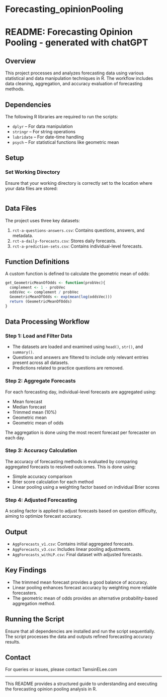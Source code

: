 # Forecasting_opinionPooling

# README: Forecasting Opinion Pooling - generated with chatGPT

## Overview
This project processes and analyzes forecasting data using various statistical and data manipulation techniques in R. The workflow includes data cleaning, aggregation, and accuracy evaluation of forecasting methods.

## Dependencies
The following R libraries are required to run the scripts:
- `dplyr` – For data manipulation
- `stringr` – For string operations
- `lubridate` – For date-time handling
- `psych` – For statistical functions like geometric mean

## Setup
### Set Working Directory
Ensure that your working directory is correctly set to the location where your data files are stored:
```r
```

## Data Files
The project uses three key datasets:
1. `rct-a-questions-answers.csv`: Contains questions, answers, and metadata.
2. `rct-a-daily-forecasts.csv`: Stores daily forecasts.
3. `rct-a-prediction-sets.csv`: Contains individual-level forecasts.

## Function Definitions
A custom function is defined to calculate the geometric mean of odds:
```r
get_GeometricMeanOfOdds <- function(probVec){
  complement <- 1 - probVec
  oddsVec <- complement / probVec
  GeometricMeanOfOdds <- exp(mean(log(oddsVec)))
  return (GeometricMeanOfOdds)
}
```

## Data Processing Workflow
### Step 1: Load and Filter Data
- The datasets are loaded and examined using `head()`, `str()`, and `summary()`.
- Questions and answers are filtered to include only relevant entries present across all datasets.
- Predictions related to practice questions are removed.

### Step 2: Aggregate Forecasts
For each forecasting day, individual-level forecasts are aggregated using:
- Mean forecast
- Median forecast
- Trimmed mean (10%)
- Geometric mean
- Geometric mean of odds

The aggregation is done using the most recent forecast per forecaster on each day.

### Step 3: Accuracy Calculation
The accuracy of forecasting methods is evaluated by comparing aggregated forecasts to resolved outcomes. This is done using:
- Simple accuracy comparison
- Brier score calculation for each method
- Linear pooling using a weighting factor based on individual Brier scores

### Step 4: Adjusted Forecasting
A scaling factor is applied to adjust forecasts based on question difficulty, aiming to optimize forecast accuracy.

## Output
- `AggForecasts_v1.csv`: Contains initial aggregated forecasts.
- `AggForecasts_v3.csv`: Includes linear pooling adjustments.
- `AggForecasts_withLP.csv`: Final dataset with adjusted forecasts.

## Key Findings
- The trimmed mean forecast provides a good balance of accuracy.
- Linear pooling enhances forecast accuracy by weighting more reliable forecasters.
- The geometric mean of odds provides an alternative probability-based aggregation method.

## Running the Script
Ensure that all dependencies are installed and run the script sequentially. The script processes the data and outputs refined forecasting accuracy results.

## Contact
For queries or issues, please contact TamsinELee.com

---
This README provides a structured guide to understanding and executing the forecasting opinion pooling analysis in R.

